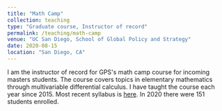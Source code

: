 ```yaml
---
title: "Math Camp"
collection: teaching
type: "Graduate course, Instructor of record"
permalink: /teaching/math-camp
venue: "UC San Diego, School of Global Policy and Strategy"
date: 2020-08-15
location: "San Diego, CA"
---
```


I am the instructor of record for GPS's math camp course for incoming masters students. The course covers topics in elementary mathematics through multivariable differential calculus. I have taught the course each year since 2015. Most recent syllabus is [here](https://github.com/lcsanford/lcsanford.github.io/blob/master/files/Math%20Camp%20Syllabus%202020.pdf). In 2020 there were 151 students enrolled.
